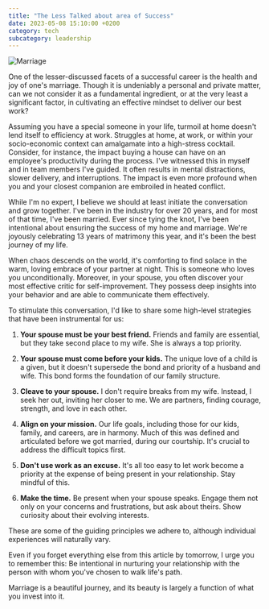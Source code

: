 ```yaml
---
title: "The Less Talked about area of Success"
date: 2023-05-08 15:10:00 +0200
category: tech
subcategory: leadership
---
```


![Marriage](/images/happymarriage.jpg)

One of the lesser-discussed facets of a successful career is the health and joy of one's marriage. Though it is undeniably a personal and private matter, can we not consider it as a fundamental ingredient, or at the very least a significant factor, in cultivating an effective mindset to deliver our best work? 

Assuming you have a special someone in your life, turmoil at home doesn't lend itself to efficiency at work. Struggles at home, at work, or within your socio-economic context can amalgamate into a high-stress cocktail. Consider, for instance, the impact buying a house can have on an employee's productivity during the process. I've witnessed this in myself and in team members I've guided. It often results in mental distractions, slower delivery, and interruptions. The impact is even more profound when you and your closest companion are embroiled in heated conflict.

While I'm no expert, I believe we should at least initiate the conversation and grow together. I've been in the industry for over 20 years, and for most of that time, I've been married. Ever since tying the knot, I've been intentional about ensuring the success of my home and marriage. We're joyously celebrating 13 years of matrimony this year, and it's been the best journey of my life.

When chaos descends on the world, it's comforting to find solace in the warm, loving embrace of your partner at night. This is someone who loves you unconditionally. Moreover, in your spouse, you often discover your most effective critic for self-improvement. They possess deep insights into your behavior and are able to communicate them effectively.

To stimulate this conversation, I'd like to share some high-level strategies that have been instrumental for us:

1. **Your spouse must be your best friend.** Friends and family are essential, but they take second place to my wife. She is always a top priority.

2. **Your spouse must come before your kids.** The unique love of a child is a given, but it doesn't supersede the bond and priority of a husband and wife. This bond forms the foundation of our family structure.

3. **Cleave to your spouse.** I don't require breaks from my wife. Instead, I seek her out, inviting her closer to me. We are partners, finding courage, strength, and love in each other.

4. **Align on your mission.** Our life goals, including those for our kids, family, and careers, are in harmony. Much of this was defined and articulated before we got married, during our courtship. It's crucial to address the difficult topics first.

5. **Don't use work as an excuse.** It's all too easy to let work become a priority at the expense of being present in your relationship. Stay mindful of this.

6. **Make the time.** Be present when your spouse speaks. Engage them not only on your concerns and frustrations, but ask about theirs. Show curiosity about their evolving interests.

These are some of the guiding principles we adhere to, although individual experiences will naturally vary. 

Even if you forget everything else from this article by tomorrow, I urge you to remember this: Be intentional in nurturing your relationship with the person with whom you've chosen to walk life's path.

Marriage is a beautiful journey, and its beauty is largely a function of what you invest into it.

